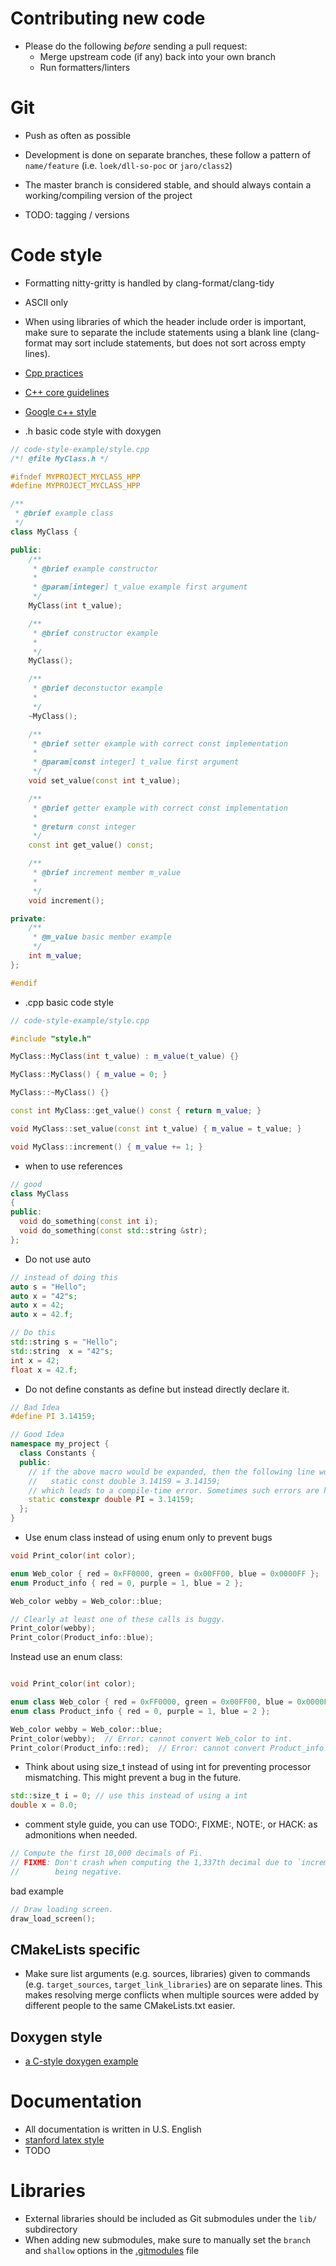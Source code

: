 # Contributing new code

- Please do the following *before* sending a pull request:
  - Merge upstream code (if any) back into your own branch
  - Run formatters/linters

# Git

- Push as often as possible
- Development is done on separate branches, these follow a pattern of
  `name/feature` (i.e. `loek/dll-so-poc` or `jaro/class2`)
- The master branch is considered stable, and should always contain a
  working/compiling version of the project

- TODO: tagging / versions


# Code style

- Formatting nitty-gritty is handled by clang-format/clang-tidy
- ASCII only
- When using libraries of which the header include order is important, make
  sure to separate the include statements using a blank line (clang-format may
  sort include statements, but does not sort across empty lines).
- [Cpp practices](https://lefticus.gitbooks.io/cpp-best-practices/content/)
- [C++ core guidelines](https://isocpp.github.io/CppCoreGuidelines/CppCoreGuidelines)
- [Google c++ style](https://google.github.io/styleguide/cppguide.html)


- .h basic code style with doxygen
```cpp
// code-style-example/style.cpp
/*! @file MyClass.h */

#ifndef MYPROJECT_MYCLASS_HPP
#define MYPROJECT_MYCLASS_HPP

/**
 * @brief example class
 */
class MyClass {

public:
	/**
	 * @brief example constructor
	 *
	 * @param[integer] t_value example first argument
	 */
	MyClass(int t_value);

	/**
	 * @brief constructor example
	 *
	 */
	MyClass();

	/**
	 * @brief deconstuctor example
	 *
	 */
	~MyClass();

	/**
	 * @brief setter example with correct const implementation
	 *
	 * @param[const integer] t_value first argument
	 */
	void set_value(const int t_value);

	/**
	 * @brief getter example with correct const implementation
	 *
	 * @return const integer
	 */
	const int get_value() const;

	/**
	 * @brief increment member m_value
	 *
	 */
	void increment();

private:
	/**
	 * @m_value basic member example
	 */
	int m_value;
};

#endif
```

- .cpp basic code style
```cpp
// code-style-example/style.cpp

#include "style.h"

MyClass::MyClass(int t_value) : m_value(t_value) {}

MyClass::MyClass() { m_value = 0; }

MyClass::~MyClass() {}

const int MyClass::get_value() const { return m_value; }

void MyClass::set_value(const int t_value) { m_value = t_value; }

void MyClass::increment() { m_value += 1; }
```

- when to use references
```cpp
// good
class MyClass
{
public:
  void do_something(const int i);
  void do_something(const std::string &str);
};
```
- Do not use auto

```cpp
// instead of doing this
auto s = "Hello";
auto x = "42"s;
auto x = 42;
auto x = 42.f;

// Do this
std::string s = "Hello";
std::string  x = "42"s;
int x = 42;
float x = 42.f;
```
- Do not define constants as define but instead directly declare it.
```cpp
// Bad Idea
#define PI 3.14159;

// Good Idea
namespace my_project {
  class Constants {
  public:
    // if the above macro would be expanded, then the following line would be:
    //   static const double 3.14159 = 3.14159;
    // which leads to a compile-time error. Sometimes such errors are hard to understand.
    static constexpr double PI = 3.14159;
  };
}
```
- Use enum class instead of using enum only to prevent bugs
```cpp
void Print_color(int color);

enum Web_color { red = 0xFF0000, green = 0x00FF00, blue = 0x0000FF };
enum Product_info { red = 0, purple = 1, blue = 2 };

Web_color webby = Web_color::blue;

// Clearly at least one of these calls is buggy.
Print_color(webby);
Print_color(Product_info::blue);
```
Instead use an enum class:
```cpp

void Print_color(int color);

enum class Web_color { red = 0xFF0000, green = 0x00FF00, blue = 0x0000FF };
enum class Product_info { red = 0, purple = 1, blue = 2 };

Web_color webby = Web_color::blue;
Print_color(webby);  // Error: cannot convert Web_color to int.
Print_color(Product_info::red);  // Error: cannot convert Product_info to int.

```
- Think about using size_t instead of using int for preventing processor mismatching. This might prevent a bug in the future.
```cpp
std::size_t i = 0; // use this instead of using a int
double x = 0.0;
```
- comment style guide, you can use TODO:, FIXME:, NOTE:, or HACK: as admonitions when needed.

```cpp 
// Compute the first 10,000 decimals of Pi.
// FIXME: Don't crash when computing the 1,337th decimal due to `increment`
//        being negative.
```
bad example
```cpp
// Draw loading screen.
draw_load_screen();
```

## CMakeLists specific

- Make sure list arguments (e.g. sources, libraries) given to commands (e.g.
  `target_sources`, `target_link_libraries`) are on separate lines. This makes
  resolving merge conflicts when multiple sources were added by different
  people to the same CMakeLists.txt easier.

## Doxygen style

- [a C-style doxygen example](https://www.cs.cmu.edu/~410/doc/doxygen.html)


# Documentation

- All documentation is written in U.S. English
- [stanford latex style](https://web.stanford.edu/class/ee364b/latex_templates/template_notes.pdf)
- TODO

# Libraries

- External libraries should be included as Git submodules under the `lib/`
  subdirectory
- When adding new submodules, make sure to manually set the `branch` and
  `shallow` options in the [.gitmodules](./.gitmodules) file

